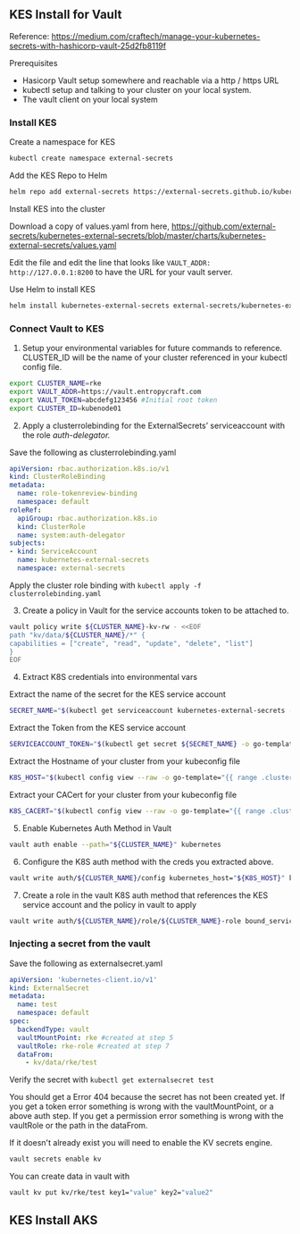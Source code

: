
## KES Install for Vault

Reference: https://medium.com/craftech/manage-your-kubernetes-secrets-with-hashicorp-vault-25d2fb8119f


Prerequisites 

* Hasicorp Vault setup somewhere and reachable via a http / https URL
* kubectl setup and talking to your cluster on your local system.
* The vault client on your local system

### Install KES
Create a namespace for KES
```bash
kubectl create namespace external-secrets
```


Add the KES Repo to Helm
```bash
helm repo add external-secrets https://external-secrets.github.io/kubernetes-external-secrets/
```


Install KES into the cluster

Download a copy of values.yaml from here, https://github.com/external-secrets/kubernetes-external-secrets/blob/master/charts/kubernetes-external-secrets/values.yaml

Edit the file and edit the line that looks like `VAULT_ADDR: http://127.0.0.1:8200` to have the URL for your vault server.  

Use Helm to install KES
```bash
helm install kubernetes-external-secrets external-secrets/kubernetes-external-secrets --namespace external-secrets --values values.yaml
```


### Connect Vault to KES

1. Setup your environmental variables for future commands to reference.  CLUSTER_ID will be the name of your cluster referenced in your kubectl config file. 

```bash
export CLUSTER_NAME=rke
export VAULT_ADDR=https://vault.entropycraft.com  
export VAULT_TOKEN=abcdefg123456 #Initial root token
export CLUSTER_ID=kubenode01
```

2. Apply a clusterrolebinding for the ExternalSecrets’ serviceaccount with the role _auth-delegator._

Save the following as clusterrolebinding.yaml
```YAML
apiVersion: rbac.authorization.k8s.io/v1
kind: ClusterRoleBinding  
metadata:  
  name: role-tokenreview-binding  
  namespace: default  
roleRef:  
  apiGroup: rbac.authorization.k8s.io  
  kind: ClusterRole  
  name: system:auth-delegator  
subjects:  
- kind: ServiceAccount  
  name: kubernetes-external-secrets  
  namespace: external-secrets  
```
Apply the cluster role binding with `kubectl apply -f clusterrolebinding.yaml`

3. Create a policy in Vault for the service accounts token to be attached to.
```bash
vault policy write ${CLUSTER_NAME}-kv-rw - <<EOF
path "kv/data/${CLUSTER_NAME}/*" {  
capabilities = ["create", "read", "update", "delete", "list"]  
}  
EOF
```

4. Extract K8S credentials into environmental vars

Extract the name of the secret for the KES service account
```bash
SECRET_NAME="$(kubectl get serviceaccount kubernetes-external-secrets -o go-template='{{ (index .secrets 0).name }}')"
```

Extract the Token from the KES service account
```bash
SERVICEACCOUNT_TOKEN="$(kubectl get secret ${SECRET_NAME} -o go-template='{{ .data.token }}' | base64 --decode)"
```

Extract the Hostname of your cluster from your kubeconfig file
```bash
K8S_HOST="$(kubectl config view --raw -o go-template="{{ range .clusters }}{{ if eq .name \"${CLUSTER_ID}\" }}{{ index .cluster \"server\" }}{{ end }}{{ end }}")"
```

Extract your CACert for your cluster from your kubeconfig file
```bash
K8S_CACERT="$(kubectl config view --raw -o go-template="{{ range .clusters }}{{ if eq .name \"${CLUSTER_ID}\" }}{{ index .cluster \"certificate-authority-data\" }}{{ end }}{{ end }}" | base64 --decode)"
```

5. Enable Kubernetes Auth Method in Vault
```bash
vault auth enable --path="${CLUSTER_NAME}" kubernetes
```

6. Configure the K8S auth method with the creds you extracted above. 
```bash
vault write auth/${CLUSTER_NAME}/config kubernetes_host="${K8S_HOST}" kubernetes_ca_cert="${K8S_CACERT}" token_reviewer_jwt="${SERVICEACCOUNT_TOKEN}"
```

7. Create a role in the vault K8S auth method that references the KES service account and the policy in vault to apply

```bash
vault write auth/${CLUSTER_NAME}/role/${CLUSTER_NAME}-role bound_service_account_names="kubernetes-external-secrets" bound_service_account_namespaces="external-secrets" policies="default,${CLUSTER_NAME}-kv-rw" ttl="15m"
```

### Injecting a secret from the vault

Save the following as externalsecret.yaml
```YAML
apiVersion: 'kubernetes-client.io/v1'
kind: ExternalSecret
metadata:
  name: test
  namespace: default
spec:
  backendType: vault
  vaultMountPoint: rke #created at step 5
  vaultRole: rke-role #created at step 7
  dataFrom:
    - kv/data/rke/test
```

Verify the secret with `kubectl get externalsecret test`

You should get a Error 404 because the secret has not been created yet.   If you get a token error something is wrong with the vaultMountPoint, or a above auth step.  If you get a permission error something is wrong with the vaultRole or the path in the dataFrom.  

If it doesn't already exist you will need to enable the KV secrets engine. 

```bash
vault secrets enable kv
```

You can create data in vault with
```bash
vault kv put kv/rke/test key1="value" key2="value2"
```






## KES Install AKS
